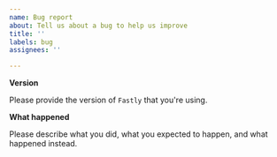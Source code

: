 ```yaml
---
name: Bug report
about: Tell us about a bug to help us improve
title: ''
labels: bug
assignees: ''

---
```


**Version**

Please provide the version of `Fastly` that you're using.

**What happened**

Please describe what you did, what you expected to happen, and what happened instead.

